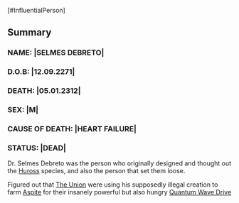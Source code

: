 [#InfluentialPerson]

## Summary

### NAME: |SELMES DEBRETO|
### D.O.B: |12.09.2271|
### DEATH: |05.01.2312|
### SEX: |M|
### CAUSE OF DEATH: |HEART FAILURE|
### STATUS: |DEAD|


Dr. Selmes Debreto was the person who originally designed and thought out the [Huross](../Species/Fauna/Huross.md) species, and also the person that set them loose.

Figured out that [The Union](../Factions/The%20Union.md) were using his supposedly illegal creation to farm [Aspite](../Materials/Aspite.md) for their insanely powerful but also hungry [Quantum Wave Drive](../Items/Components/Quantum%20Wave%20Drive.md)